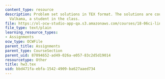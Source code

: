 ```yaml
---
content_type: resource
description: Problem set solutions in TEX format. The solutions are courtesy of Juha
  Valkama, a student in the class.
file: https://ol-ocw-studio-app-qa.s3.amazonaws.com/courses/18-06ci-linear-algebra-communications-intensive-spring-2004/bbd471faebfa15424909ba627aaed734_hw3.tex
file_type: text/plain
learning_resource_types:
- Assignments
ocw_type: OCWFile
parent_title: Assignments
parent_type: CourseSection
parent_uid: 87094652-ad49-026a-e057-83c2d5d19014
resourcetype: Other
title: hw3.tex
uid: bbd471fa-ebfa-1542-4909-ba627aaed734
---
```

